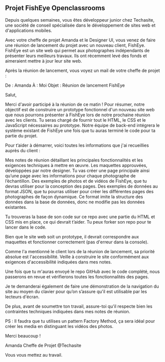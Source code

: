 
## Projet FishEye Openclassrooms

Depuis quelques semaines, vous êtes développeur junior chez Techasite, une société de conseil spécialisée dans le développement de sites web et d'applications mobiles.
 

Avec votre cheffe de projet Amanda et le Designer UI, vous venez de faire une réunion de lancement du projet avec un nouveau client, FishEye. FishEye est un site web qui permet aux photographes indépendants de présenter leurs meilleurs travaux. Ils ont récemment levé des fonds et aimeraient mettre à jour leur site web. 

 

Après la réunion de lancement, vous voyez un mail de votre cheffe de projet :


De : Amanda
À : Moi
Objet : Réunion de lancement FishEye

 
Salut, 

Merci d'avoir participé à la réunion de ce matin ! Pour résumer, notre objectif est de construire un prototype fonctionnel d'un nouveau site web que nous pourrons présenter à FishEye lors de notre prochaine réunion avec les clients. Tu seras chargé de fournir tout le HTML, le CSS et le JavaScript nécessaires au prototype. Notre équipe de back-end intégrera le système existant de FishEye une fois que tu auras terminé le code pour ta partie du projet.

 

Pour t’aider à démarrer, voici toutes les informations que j'ai recueillies auprès du client :

Mes notes de réunion détaillant les principales fonctionnalités et les exigences techniques à mettre en œuvre. 
Les maquettes approuvées, développées par notre designer. Tu vas créer une page principale ainsi qu’une page avec les informations pour chaque photographe de l’échantillon. 
Des exemples de photos et de vidéos de FishEye, que tu devras utiliser pour la conception des pages. 
Des exemples de données au format JSON, que tu pourras utiliser pour créer les différentes pages des photographes de façon dynamique. Ce format imite la structure des données dans la base de données, donc ne modifie pas les données existantes. 

Tu trouveras la base de son code sur ce repo avec une partie du HTML et CSS mis en place, ce qui devrait t’aider. Tu peux forker son repo pour te lancer dans le code.

 

Bien que le site web soit un prototype, il devrait correspondre aux maquettes et fonctionner correctement (pas d'erreur dans la console).

 

Comme l'a mentionné le client lors de la réunion de lancement, sa priorité absolue est l'accessibilité. Veille à construire le site conformément aux exigences d'accessibilité indiquées dans mes notes.

 

Une fois que tu m'auras envoyé le repo GitHub avec le code complété, nous passerons en revue et vérifierons toutes les fonctionnalités des pages.

 

Je te demanderai également de faire une démonstration de la navigation du site au moyen du clavier pour qu’on s’assure qu'il est utilisable par les lecteurs d'écran.  

 

De plus, avant de soumettre ton travail, assure-toi qu'il respecte bien les contraintes techniques indiquées dans mes notes de réunion.


PS : Il faudra que tu utilises un pattern Factory Method, ça sera idéal pour créer les media en distinguant les vidéos des photos.

 

Merci beaucoup !

Amanda
Cheffe de Projet @Techasite


Vous vous mettez au travail. 


